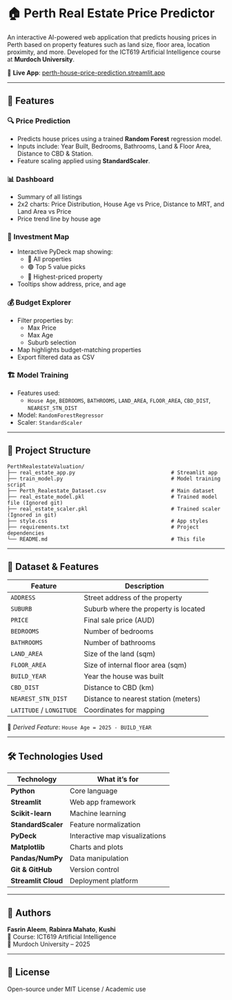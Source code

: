 # 🏠 Perth Real Estate Price Predictor

An interactive AI-powered web application that predicts housing prices in Perth based on property features such as land size, floor area, location proximity, and more. Developed for the ICT619 Artificial Intelligence course at **Murdoch University**.

🔗 **Live App**: [perth-house-price-prediction.streamlit.app](https://perth-house-price-prediction.streamlit.app)

---

## 🚀 Features

### 🔍 Price Prediction
- Predicts house prices using a trained **Random Forest** regression model.
- Inputs include: Year Built, Bedrooms, Bathrooms, Land & Floor Area, Distance to CBD & Station.
- Feature scaling applied using **StandardScaler**.

### 📊 Dashboard
- Summary of all listings
- 2x2 charts: Price Distribution, House Age vs Price, Distance to MRT, and Land Area vs Price
- Price trend line by house age

### 🧭 Investment Map
- Interactive PyDeck map showing:
  - 🔵 All properties
  - 🟢 Top 5 value picks
  - 🔴 Highest-priced property
- Tooltips show address, price, and age

### 💰 Budget Explorer
- Filter properties by:
  - Max Price
  - Max Age
  - Suburb selection
- Map highlights budget-matching properties
- Export filtered data as CSV

### 🏗️ Model Training
- Features used:
  - `House Age`, `BEDROOMS`, `BATHROOMS`, `LAND_AREA`, `FLOOR_AREA`, `CBD_DIST`, `NEAREST_STN_DIST`
- Model: `RandomForestRegressor`
- Scaler: `StandardScaler`

---

## 📂 Project Structure

```
PerthRealestateValuation/
├── real_estate_app.py                               # Streamlit app
├── train_model.py                                   # Model training script
├── Perth_Realestate_Dataset.csv                     # Main dataset
├── real_estate_model.pkl                            # Trained model file (Ignored git)
├── real_estate_scaler.pkl                           # Trained scaler (Ignored in git)
├── style.css                                        # App styles
├── requirements.txt                                 # Project dependencies
└── README.md                                        # This file
```

---

## 🧪 Dataset & Features

| Feature               | Description                                 |
|-----------------------|---------------------------------------------|
| `ADDRESS`             | Street address of the property              |
| `SUBURB`              | Suburb where the property is located        |
| `PRICE`               | Final sale price (AUD)                      |
| `BEDROOMS`            | Number of bedrooms                          |
| `BATHROOMS`           | Number of bathrooms                         |
| `LAND_AREA`           | Size of the land (sqm)                      |
| `FLOOR_AREA`          | Size of internal floor area (sqm)           |
| `BUILD_YEAR`          | Year the house was built                    |
| `CBD_DIST`            | Distance to CBD (km)                        |
| `NEAREST_STN_DIST`    | Distance to nearest station (meters)        |
| `LATITUDE` / `LONGITUDE` | Coordinates for mapping                  |

🧠 *Derived Feature*: `House Age = 2025 - BUILD_YEAR`

---

## 🛠️ Technologies Used

| Technology        | What it’s for                     |
|------------------|------------------------------------|
| **Python**        | Core language                      |
| **Streamlit**     | Web app framework                  |
| **Scikit-learn**  | Machine learning                   |
| **StandardScaler**| Feature normalization              |
| **PyDeck**        | Interactive map visualizations     |
| **Matplotlib**    | Charts and plots                   |
| **Pandas/NumPy**  | Data manipulation                  |
| **Git & GitHub**  | Version control                    |
| **Streamlit Cloud** | Deployment platform              |

---

## 👤 Authors

**Fasrin Aleem**, **Rabinra Mahato**, **Kushi**  
📘 Course: ICT619 Artificial Intelligence  
🏫 Murdoch University – 2025

---

## 📃 License

Open-source under MIT License / Academic use

